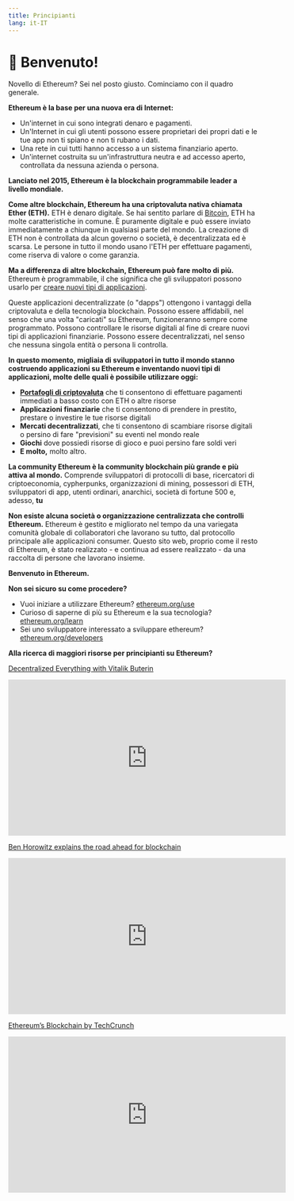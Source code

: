 ```yaml
---
title: Principianti
lang: it-IT
---
```


# 👋 Benvenuto!

Novello di Ethereum? Sei nel posto giusto. Cominciamo con il quadro generale.

**Ethereum è la base per una nuova era di Internet:**
- Un'internet in cui sono integrati denaro e pagamenti.
- Un'Internet in cui gli utenti possono essere proprietari dei propri dati e le tue app non ti spiano e non ti rubano i dati.
- Una rete in cui tutti hanno accesso a un sistema finanziario aperto.
- Un'internet costruita su un'infrastruttura neutra e ad accesso aperto, controllata da nessuna azienda o persona.

**Lanciato nel 2015, Ethereum è la blockchain programmabile leader a livello mondiale.**

**Come altre blockchain, Ethereum ha una criptovaluta nativa chiamata Ether (ETH).** ETH è denaro digitale. Se hai sentito parlare di [Bitcoin](http://bitcoin.org/), ETH ha molte caratteristiche in comune. È puramente digitale e può essere inviato immediatamente a chiunque in qualsiasi parte del mondo. La creazione di ETH non è controllata da alcun governo o società, è decentralizzata ed è scarsa. Le persone in tutto il mondo usano l'ETH per effettuare pagamenti, come riserva di valore o come garanzia.

**Ma a differenza di altre blockchain, Ethereum può fare molto di più.** Ethereum è programmabile, il che significa che gli sviluppatori possono usarlo per [creare nuovi tipi di applicazioni](/use/#1-use-an-application-built-on-ethereum).

Queste applicazioni decentralizzate (o "dapps") ottengono i vantaggi della criptovaluta e della tecnologia blockchain. Possono essere affidabili, nel senso che una volta "caricati" su Ethereum, funzioneranno sempre come programmato. Possono controllare le risorse digitali al fine di creare nuovi tipi di applicazioni finanziarie. Possono essere decentralizzati, nel senso che nessuna singola entità o persona li controlla.

**In questo momento, migliaia di sviluppatori in tutto il mondo stanno costruendo applicazioni su Ethereum e inventando nuovi tipi di applicazioni, molte delle quali è possibile utilizzare oggi:**


- [**Portafogli di criptovaluta**](/use/#_3-what-is-a-wallet-and-which-one-should-i-use) che ti consentono di effettuare pagamenti immediati a basso costo con ETH o altre risorse
- **Applicazioni finanziarie** che ti consentono di prendere in prestito, prestare o investire le tue risorse digitali
- **Mercati decentralizzati**, che ti consentono di scambiare risorse digitali o persino di fare "previsioni" su eventi nel mondo reale
- **Giochi** dove possiedi risorse di gioco e puoi persino fare soldi veri
- **E molto,** molto altro.

**La community Ethereum è la community blockchain più grande e più attiva al mondo.** Comprende sviluppatori di protocolli di base, ricercatori di criptoeconomia, cypherpunks, organizzazioni di mining, possessori di ETH, sviluppatori di app, utenti ordinari, anarchici, società di fortune 500 e, adesso, **tu**

**Non esiste alcuna società o organizzazione centralizzata che controlli Ethereum.** Ethereum è gestito e migliorato nel tempo da una variegata comunità globale di collaboratori che lavorano su tutto, dal protocollo principale alle applicazioni consumer. Questo sito web, proprio come il resto di Ethereum, è stato realizzato - e continua ad essere realizzato - da una raccolta di persone che lavorano insieme.

**Benvenuto in Ethereum.**



**Non sei sicuro su come procedere?**

- Vuoi iniziare a utilizzare Ethereum? [ethereum.org/use](/use/)
- Curioso di saperne di più su Ethereum e la sua tecnologia? [ethereum.org/learn](/learn/)
- Sei uno sviluppatore interessato a sviluppare ethereum? [ethereum.org/developers](/developers/)


**Alla ricerca di maggiori risorse per principianti su Ethereum?**

[Decentralized Everything with Vitalik Buterin](https://youtu.be/WSN5BaCzsbo)
<div class="iframe-container">
  <iframe width="560" height="315" src="https://www.youtube.com/embed/WSN5BaCzsbo" frameborder="0" allow="accelerometer; autoplay; encrypted-media; gyroscope; picture-in-picture" allowfullscreen></iframe>
</div>

[Ben Horowitz explains the road ahead for blockchain](https://www.youtube.com/watch?v=l9jvKWKmRfs&feature=youtu.be)
<div class="iframe-container">
  <iframe width="560" height="315" src="https://www.youtube.com/embed/l9jvKWKmRfs" frameborder="0" allow="accelerometer; autoplay; encrypted-media; gyroscope; picture-in-picture" allowfullscreen></iframe>
</div>

[Ethereum’s Blockchain by TechCrunch](https://www.youtube.com/watch?v=WfULutvxvzY)
<div class="iframe-container">
  <iframe width="560" height="315" src="https://www.youtube.com/embed/WfULutvxvzY" frameborder="0" allow="accelerometer; autoplay; encrypted-media; gyroscope; picture-in-picture" allowfullscreen></iframe>
</div>
